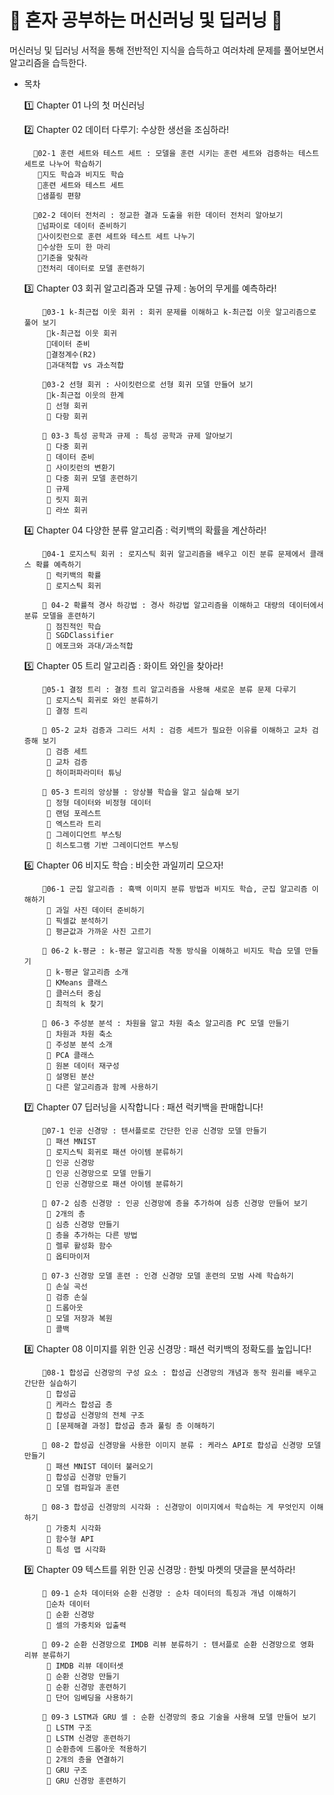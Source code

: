 <h1> 🔔 혼자 공부하는 머신러닝 및 딥러닝 🔔 </h1>

머신러닝 및 딥러닝 서적을 통해 전반적인 지식을 습득하고 여러차례 문제를 풀어보면서 알고리즘을 습득한다.

* 목차

  1️⃣ Chapter 01 나의 첫 머신러닝

  2️⃣ Chapter 02 데이터 다루기: 수상한 생선을 조심하라!    

        🔸02-1 훈련 세트와 테스트 세트 : 모델을 훈련 시키는 훈련 세트와 검증하는 테스트 세트로 나누어 학습하기        
         🔸지도 학습과 비지도 학습
         🔸훈련 세트와 테스트 세트
         🔸샘플링 편향

        🔸02-2 데이터 전처리 : 정교한 결과 도출을 위한 데이터 전처리 알아보기
         🔸넘파이로 데이터 준비하기
         🔸사이킷런으로 훈련 세트와 테스트 세트 나누기
         🔸수상한 도미 한 마리
         🔸기준을 맞춰라
         🔸전처리 데이터로 모델 훈련하기

    3️⃣ Chapter 03 회귀 알고리즘과 모델 규제 : 농어의 무게를 예측하라!

          🔸03-1 k-최근접 이웃 회귀 : 회귀 문제를 이해하고 k-최근접 이웃 알고리즘으로 풀어 보기
           🔸k-최근접 이웃 회귀
           🔸데이터 준비
           🔸결정계수(R2)
           🔸과대적합 vs 과소적합

          🔸03-2 선형 회귀 : 사이킷런으로 선형 회귀 모델 만들어 보기
           🔸k-최근접 이웃의 한계
           🔸 선형 회귀
           🔸 다항 회귀

          🔸 03-3 특성 공학과 규제 : 특성 공학과 규제 알아보기
           🔸 다중 회귀
           🔸 데이터 준비
           🔸 사이킷런의 변환기
           🔸 다중 회귀 모델 훈련하기
           🔸 규제
           🔸 릿지 회귀
           🔸 라쏘 회귀

    4️⃣ Chapter 04 다양한 분류 알고리즘 : 럭키백의 확률을 계산하라!

          🔸04-1 로지스틱 회귀 : 로지스틱 회귀 알고리즘을 배우고 이진 분류 문제에서 클래스 확률 예측하기
           🔸 럭키백의 확률
           🔸 로지스틱 회귀

          🔸 04-2 확률적 경사 하강법 : 경사 하강법 알고리즘을 이해하고 대량의 데이터에서 분류 모델을 훈련하기
           🔸 점진적인 학습
           🔸 SGDClassifier
           🔸 에포크와 과대/과소적합


     5️⃣ Chapter 05 트리 알고리즘 : 화이트 와인을 찾아라!

          🔸05-1 결정 트리 : 결정 트리 알고리즘을 사용해 새로운 분류 문제 다루기
           🔸 로지스틱 회귀로 와인 분류하기
           🔸 결정 트리

          🔸 05-2 교차 검증과 그리드 서치 : 검증 세트가 필요한 이유를 이해하고 교차 검증해 보기
           🔸 검증 세트
           🔸 교차 검증
           🔸 하이퍼파라미터 튜닝

          🔸 05-3 트리의 앙상블 : 앙상블 학습을 알고 실습해 보기
           🔸 정형 데이터와 비정형 데이터
           🔸 랜덤 포레스트
           🔸 엑스트라 트리
           🔸 그레이디언트 부스팅
           🔸 히스토그램 기반 그레이디언트 부스팅


     6️⃣ Chapter 06 비지도 학습 : 비슷한 과일끼리 모으자!
          
          🔸06-1 군집 알고리즘 : 흑백 이미지 분류 방법과 비지도 학습, 군집 알고리즘 이해하기
           🔸 과일 사진 데이터 준비하기
           🔸 픽셀값 분석하기
           🔸 평균값과 가까운 사진 고르기

          🔸 06-2 k-평균 : k-평균 알고리즘 작동 방식을 이해하고 비지도 학습 모델 만들기
           🔸 k-평균 알고리즘 소개
           🔸 KMeans 클래스
           🔸 클러스터 중심
           🔸 최적의 k 찾기

          🔸 06-3 주성분 분석 : 차원을 알고 차원 축소 알고리즘 PC 모델 만들기
           🔸 차원과 차원 축소
           🔸 주성분 분석 소개
           🔸 PCA 클래스
           🔸 원본 데이터 재구성
           🔸 설명된 분산
           🔸 다른 알고리즘과 함께 사용하기

     7️⃣ Chapter 07 딥러닝을 시작합니다 : 패션 럭키백을 판매합니다!

          🔸07-1 인공 신경망 : 텐서플로로 간단한 인공 신경망 모델 만들기
           🔸 패션 MNIST
           🔸 로지스틱 회귀로 패션 아이템 분류하기
           🔸 인공 신경망
           🔸 인공 신경망으로 모델 만들기
           🔸 인공 신경망으로 패션 아이템 분류하기

          🔸 07-2 심층 신경망 : 인공 신경망에 층을 추가하여 심층 신경망 만들어 보기
           🔸 2개의 층
           🔸 심층 신경망 만들기
           🔸 층을 추가하는 다른 방법
           🔸 렐루 활성화 함수
           🔸 옵티마이저

          🔸 07-3 신경망 모델 훈련 : 인경 신경망 모델 훈련의 모범 사례 학습하기
           🔸 손실 곡선
           🔸 검증 손실
           🔸 드롭아웃
           🔸 모델 저장과 복원
           🔸 콜백


     8️⃣ Chapter 08 이미지를 위한 인공 신경망 : 패션 럭키백의 정확도를 높입니다!

          🔸08-1 합성곱 신경망의 구성 요소 : 합성곱 신경망의 개념과 동작 원리를 배우고 간단한 실습하기
           🔸 합성곱
           🔸 케라스 합성곱 층
           🔸 합성곱 신경망의 전체 구조
           🔸 [문제해결 과정] 합성곱 층과 풀링 층 이해하기

          🔸 08-2 합성곱 신경망을 사용한 이미지 분류 : 케라스 API로 합성곱 신경망 모델 만들기
           🔸 패션 MNIST 데이터 불러오기
           🔸 합성곱 신경망 만들기
           🔸 모델 컴파일과 훈련

          🔸 08-3 합성곱 신경망의 시각화 : 신경망이 이미지에서 학습하는 게 무엇인지 이해하기
           🔸 가중치 시각화
           🔸 함수형 API
           🔸 특성 맵 시각화


     9️⃣ Chapter 09 텍스트를 위한 인공 신경망 : 한빛 마켓의 댓글을 분석하라!

          🔸 09-1 순차 데이터와 순환 신경망 : 순차 데이터의 특징과 개념 이해하기
           🔸순차 데이터
           🔸 순환 신경망
           🔸 셀의 가중치와 입출력

          🔸 09-2 순환 신경망으로 IMDB 리뷰 분류하기 : 텐서플로 순환 신경망으로 영화 리뷰 분류하기
           🔸 IMDB 리뷰 데이터셋
           🔸 순환 신경망 만들기
           🔸 순환 신경망 훈련하기
           🔸 단어 임베딩을 사용하기

          🔸 09-3 LSTM과 GRU 셀 : 순환 신경망의 중요 기술을 사용해 모델 만들어 보기
           🔸 LSTM 구조
           🔸 LSTM 신경망 훈련하기
           🔸 순환층에 드롭아웃 적용하기
           🔸 2개의 층을 연결하기
           🔸 GRU 구조
           🔸 GRU 신경망 훈련하기

